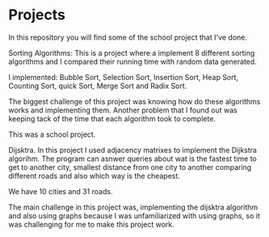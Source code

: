 # Projects
In this repository you will find some of the school project that I've done.

Sorting Algorithms:
This is a project where a implement 8 different sorting algorithms and I compared their running time with random data generated.

I implemented:
Bubble Sort, Selection Sort, Insertion Sort, Heap Sort, Counting Sort, quick Sort, Merge Sort and Radix Sort.

The biggest challenge of this project was knowing how do these algorithms works and implementing them. Another problem that I found out was keeping tack of the time that 
each algorithm took to complete.

This was a school project.

Dijsktra.
In this project I used adjacency matrixes to implement the Dijkstra algorihm. The program can asnwer queries about wat is the fastest time to get to another city, smallest distance from one city to another comparing different roads and also which way is the cheapest.

We have 10 cities and 31 roads.

The main challenge in this project was, implementing the dijsktra algorithm and also using graphs because I was unfamiliarized with using graphs, so it was challenging for me to make this project work.

